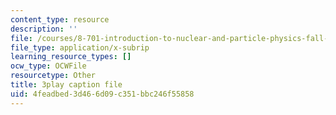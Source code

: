 ```yaml
---
content_type: resource
description: ''
file: /courses/8-701-introduction-to-nuclear-and-particle-physics-fall-2020/4feadbed3d466d09c351bbc246f55858_ygls16dl8Sc.srt
file_type: application/x-subrip
learning_resource_types: []
ocw_type: OCWFile
resourcetype: Other
title: 3play caption file
uid: 4feadbed-3d46-6d09-c351-bbc246f55858
---
```

